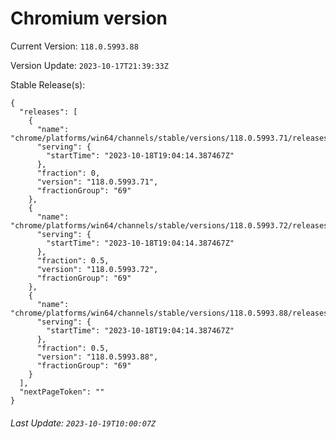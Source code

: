 # Chromium version

Current Version: `118.0.5993.88`

Version Update: `2023-10-17T21:39:33Z`

Stable Release(s):
```
{
  "releases": [
    {
      "name": "chrome/platforms/win64/channels/stable/versions/118.0.5993.71/releases/1697655854",
      "serving": {
        "startTime": "2023-10-18T19:04:14.387467Z"
      },
      "fraction": 0,
      "version": "118.0.5993.71",
      "fractionGroup": "69"
    },
    {
      "name": "chrome/platforms/win64/channels/stable/versions/118.0.5993.72/releases/1697655854",
      "serving": {
        "startTime": "2023-10-18T19:04:14.387467Z"
      },
      "fraction": 0.5,
      "version": "118.0.5993.72",
      "fractionGroup": "69"
    },
    {
      "name": "chrome/platforms/win64/channels/stable/versions/118.0.5993.88/releases/1697655854",
      "serving": {
        "startTime": "2023-10-18T19:04:14.387467Z"
      },
      "fraction": 0.5,
      "version": "118.0.5993.88",
      "fractionGroup": "69"
    }
  ],
  "nextPageToken": ""
}
```

###### Last Update: `2023-10-19T10:00:07Z`
        